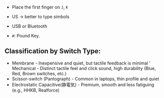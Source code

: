* Place the first finger on `J`, `K`
* US -> better to type simbols

* USB or Bluetooth

* `#`: Pound Key.

## Classification by Switch Type:

* Membrane - Inexpensive and quiet, but tactile feedback is minimal
' Mechanical - Distinct tactile feel and click sound, high durability (Blue, Red, Brown switches, etc.)
* Scissor-switch (Pantograph) - Common in laptops, thin profile and quiet
* Electrostatic Capacitive(静電気) - Premium, smooth and less fatiguing (e.g., HHKB, Realforce)
